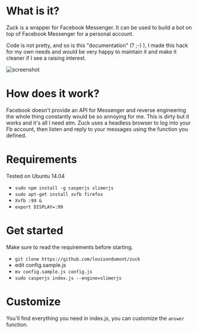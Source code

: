 # What is it?
Zuck is a wrapper for Facebook Messenger. It can be used to build a bot on top of Facebook Messenger for a personal account. 

Code is not pretty, and so is this "documentation" (? ;-) ), I made this hack for my own needs and would be very happy to maintain it and make it cleaner if I see a raising interest.

![screenshot](http://i.imgur.com/yQTNXlW.png "Demo Screenshot")

# How does it work?
Facebook doesn't provide an API for Messenger and reverse engineering the whole thing constantly would be so annoying for me. This is dirty but it works and it's all I need atm. Zuck uses a headless browser to log into your Fb account, then listen and reply to your messages using the function you defined.

# Requirements
Tested on Ubuntu 14.04
- `sudo npm install -g casperjs slimerjs`
- `sudo apt-get install xvfb firefox`
- `Xvfb :99 &`
- `export DISPLAY=:99`

# Get started
Make sure to read the requirements before starting.

- `git clone https://github.com/louisondumont/zuck`
- edit config.sample.js
- `mv config.sample.js config.js`
- `sudo casperjs index.js --engine=slimerjs`

# Customize
You'll find everything you need in index.js, you can customize the `answer` function.


